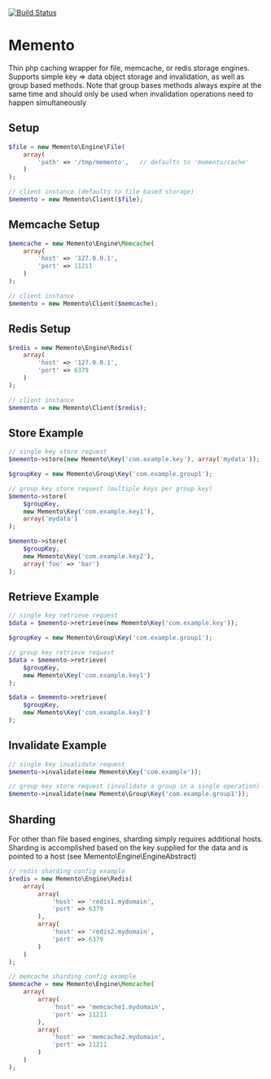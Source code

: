 [![Build Status](https://secure.travis-ci.org/garyr/memento.png)](http://travis-ci.org/garyr/memento)

Memento
=======

Thin php caching wrapper for file, memcache, or redis storage engines.  Supports simple key => data object storage and invalidation, as well as group based methods. Note that
group bases methods always expire at the same time and should only be used when invalidation operations need to happen simultaneously

## Setup

```php
$file = new Memento\Engine\File(
    array(
        'path' => '/tmp/memento',   // defaults to 'memento/cache'
    )
);

// client instance (defaults to file based storage)
$memento = new Memento\Client($file);
```

## Memcache Setup

```php
$memcache = new Memento\Engine\Memcache(
    array(
        'host' => '127.0.0.1',
        'port' => 11211
    )
);

// client instance
$memento = new Memento\Client($memcache);
```

## Redis Setup

```php
$redis = new Memento\Engine\Redis(
    array(
        'host' => '127.0.0.1',
        'port' => 6379
    )
);

// client instance
$memento = new Memento\Client($redis);
```

## Store Example

```php
// single key store request
$memento->store(new Memento\Key('com.example.key'), array('mydata'));

$groupKey = new Memento\Group\Key('com.example.group1');

// group key store request (multiple keys per group key)
$memento->store(
    $groupKey,
    new Memento\Key('com.example.key1'),
    array('mydata')
);

$memento->store(
    $groupKey,
    new Memento\Key('com.example.key2'),
    array('foo' => 'bar')
);
```

## Retrieve Example

```php
// single key retrieve request
$data = $memento->retrieve(new Memento\Key('com.example.key'));

$groupKey = new Memento\Group\Key('com.example.group1');

// group key retrieve request
$data = $memento->retrieve(
    $groupKey,
    new Memento\Key('com.example.key1')
);

$data = $memento->retrieve(
    $groupKey,
    new Memento\Key('com.example.key2')
);
```

## Invalidate Example

```php
// single key invalidate request
$memento->invalidate(new Memento\Key('com.example'));

// group key store request (invalidate a group in a single operation)
$memento->invalidate(new Memento\Group\Key('com.example.group1'));
```

## Sharding

For other than file based engines, sharding simply requires additional hosts.  Sharding is accomplished based on the key supplied for the data and is pointed to a host (see Memento\Engine\EngineAbstract)

```php
// redis sharding config example
$redis = new Memento\Engine\Redis(
    array(
        array(
            'host' => 'redis1.mydomain',
            'port' => 6379
        ),
        array(
            'host' => 'redis2.mydomain',
            'port' => 6379
        )
    )
);

// memcache sharding config example
$memcache = new Memento\Engine\Memcache(
    array(
        array(
            'host' => 'memcache1.mydomain',
            'port' => 11211
        ),
        array(
            'host' => 'memcache2.mydomain',
            'port' => 11211
        )
    )
);
```
